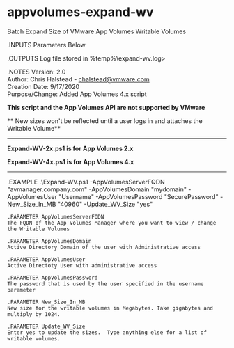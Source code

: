 # appvolumes-expand-wv
Batch Expand Size of VMware App Volumes Writable Volumes

.INPUTS
  Parameters Below

.OUTPUTS
  Log file stored in %temp%\expand-wv.log>

.NOTES
  Version:  2.0 <br />
  Author:   Chris Halstead - chalstead@vmware.com <br />
  Creation Date:  9/17/2020 <br />
  Purpose/Change: Added App Volumes 4.x script<br/>

  **This script and the App Volumes API are not supported by VMware**<br />

** New sizes won't be reflected until a user logs in and attaches the Writable Volume**

------

**Expand-WV-2x.ps1 is for App Volumes 2.x**

**Expand-WV-4x.ps1 is for App Volumes 4.x**

------

.EXAMPLE
 .\Expand-WV.ps1 
        -AppVolumesServerFQDN "avmanager.company.com"
        -AppVolumesDomain "mydomain" 
        -AppVolumesUser "Username" 
        -AppVolumesPassword "SecurePassword" 
        -New_Size_In_MB "40960" 
        -Update_WV_Size "yes" 

    .PARAMETER AppVolumesServerFQDN
    The FQDN of the App Volumes Manager where you want to view / change the Writable Volumes
    
    .PARAMETER AppVolumesDomain
    Active Directory Domain of the user with Administrative access
    
    .PARAMETER AppVolumesUser
    Active Directoty User with administrative access
    
    .PARAMETER AppVolumesPassword
    The password that is used by the user specified in the username parameter
    
    .PARAMETER New_Size_In_MB
    New size for the writable volumes in Megabytes. Take gigabytes and multiply by 1024.
    
    .PARAMETER Update_WV_Size
    Enter yes to update the sizes.  Type anything else for a list of writable volumes.
